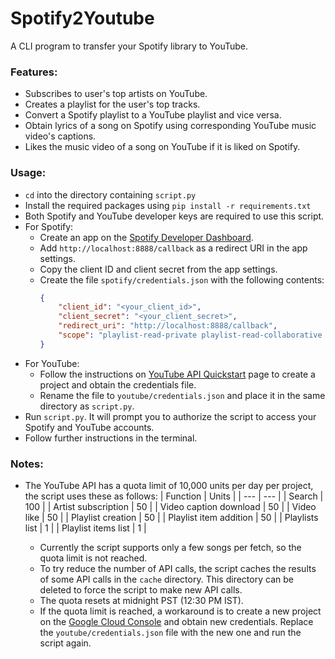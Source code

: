 # Spotify2Youtube

A CLI program to transfer your Spotify library to YouTube.

### Features:
- Subscribes to user's top artists on YouTube.
- Creates a playlist for the user's top tracks.
- Convert a Spotify playlist to a YouTube playlist and vice versa.
- Obtain lyrics of a song on Spotify using corresponding YouTube music video's captions.
- Likes the music video of a song on YouTube if it is liked on Spotify.

### Usage:
- `cd` into the directory containing `script.py`
- Install the required packages using `pip install -r requirements.txt`
- Both Spotify and YouTube developer keys are required to use this script.
- For Spotify:
    - Create an app on the [Spotify Developer Dashboard](https://developer.spotify.com/dashboard).
    - Add `http://localhost:8888/callback` as a redirect URI in the app settings.
    - Copy the client ID and client secret from the app settings.
    - Create the file `spotify/credentials.json` with the following contents:
        ```json
        {
            "client_id": "<your_client_id>",
            "client_secret": "<your_client_secret>",
            "redirect_uri": "http://localhost:8888/callback",
            "scope": "playlist-read-private playlist-read-collaborative playlist-modify-public playlist-modify-private user-top-read user-read-private user-read-email user-library-read"
        }
        ```
- For YouTube:
    - Follow the instructions on [YouTube API Quickstart](https://developers.google.com/youtube/v3/quickstart/python) page to create a project and obtain the credentials file.
    - Rename the file to `youtube/credentials.json` and place it in the same directory as `script.py`.
- Run `script.py`. It will prompt you to authorize the script to access your Spotify and YouTube accounts.
- Follow further instructions in the terminal.

### Notes:
- The YouTube API has a quota limit of 10,000 units per day per project, the script uses these as follows:
    | Function | Units |
    | --- | --- |
    | Search | 100 |
    | Artist subscription | 50 |
    | Video caption download | 50 |
    | Video like | 50 |
    | Playlist creation | 50 |
    | Playlist item addition | 50 |
    | Playlists list | 1 |
    | Playlist items list | 1 |

    - Currently the script supports only a few songs per fetch, so the quota limit is not reached. 
    - To try reduce the number of API calls, the script caches the results of some API calls in the `cache` directory. This directory can be deleted to force the script to make new API calls.
    - The quota resets at midnight PST (12:30 PM IST).
    - If the quota limit is reached, a workaround is to create a new project on the [Google Cloud Console](https://console.cloud.google.com/) and obtain new credentials. Replace the `youtube/credentials.json` file with the new one and run the script again.
